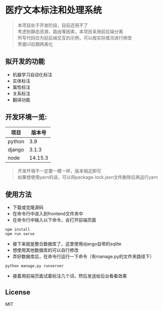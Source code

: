 # 医疗文本标注和处理系统

>  本项目处于开发阶段，目前还用不了  
> 考虑到静态资源，路由等因素，本项目采用前后端分离   
> 所写代码仅为前后端交互的示例，可以按实际情况进行修改  
> 界面UI后期再美化  
## 拟开发的功能
* 机器学习自动化标注
* 实体标注  
* 属性标注
* 关系标注
* 翻译功能

## 开发环境一览:

| 项目 | 版本号 |
| ----| ----|
|python |3.9|
|django|3.1.3|
|node|14.15.3|


> 开发环境不一定要一模一样，版本相近即可  
> 如果想使用yarn的话，可以将package-lock.json文件删除后再运行yarn  

## 使用方法
* 下载或克隆源码
* 在命令行中进入到frontend文件夹中
* 在命令行中输入以下命令，会打开前端页面
```
npm install
npm run serve
```
* 接下来就是整合数据库了，这里使用django自带的sqlite
* 想使用其他数据库的可以自行修改
* 弄好数据库后，在命令行运行一下命令（有manage.py的文件夹路径下）
```
python manage.py runserver
```
* 接着用前端页面试着标注几个词，然后发送给后台看看效果
## License  
MIT